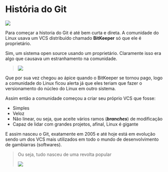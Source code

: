 # História do Git

![](the-simpsons-homer.gif)

Para começar a historia do Git é até bem curta e direta. A comunidade do Linux usava um VCS distribuído chamado **BitKeeper** só que ele é proprietário.

Sim, um sistema open source usando um proprietário. Claramente isso era algo que causava um estranhamento na comunidade.

> ![](stifler-kiss.gif)

Que por sua vez chegou ao ápice quando o BitKeeper se tornou pago, logo a comunidade do Linux ficou alerta já que eles teriam que fazer o versionamento do núcleo do Linux em outro sistema.

Assim então a comunidade começou a criar seu próprio VCS que fosse:
- Simples
- Veloz
- Não linear, ou seja, que aceite vários ramos (***branches***) de modificação
- Capaz de lidar com grandes projetos, afinal, Linux é gigante

E assim nasceu o Git, exatamente em 2005 e até hoje está em evolução sendo um dos VCS mais utilizados em todo o mundo de desenvolvimento de gambiarras (softwares).

> Ou seja, tudo nasceu de uma revolta popular
> 
> ![](cachorro-comuna.png)